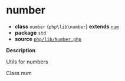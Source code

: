 # number

- **class** `number` (`php\lib\number`) **extends** [`num`](https://github.com/jphp-compiler/jphp/blob/master/jphp-runtime/api-docs/classes/php/lib/num.md)
- **package** `std`
- **source** [`php/lib/Number.php`](./src/main/resources/JPHP-INF/sdk/php/lib/Number.php)

**Description**

Utils for numbers

Class num